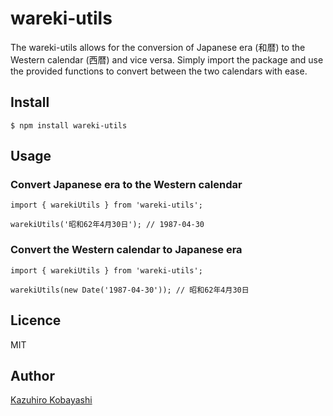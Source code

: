 # wareki-utils

The wareki-utils allows for the conversion of Japanese era (和暦) to the Western calendar (西暦) and vice versa.
Simply import the package and use the provided functions to convert between the two calendars with ease.

## Install

```
$ npm install wareki-utils
```

## Usage

### Convert Japanese era to the Western calendar

```
import { warekiUtils } from 'wareki-utils';

warekiUtils('昭和62年4月30日'); // 1987-04-30
```

### Convert the Western calendar to Japanese era

```
import { warekiUtils } from 'wareki-utils';

warekiUtils(new Date('1987-04-30')); // 昭和62年4月30日
```

## Licence

MIT

## Author

[Kazuhiro Kobayashi](https://github.com/kzhrk)
